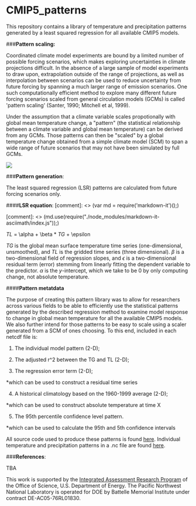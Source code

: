 <script src="./node_modules/markdown-it-asciimath/ASCIIMathTeXImg.js"></script>
<link rel="stylesheet" href="https://cdnjs.cloudflare.com/ajax/libs/KaTeX/0.6.0/katex.min.css">

# CMIP5_patterns
This repository contains a library of temperature and precipitation patterns generated by a least squared regression for all available CMIP5 models. 

###**Pattern scaling:**

Coordinated climate model experiments are bound by a limited number of possible forcing scenarios, which makes exploring uncertainties in climate projections difficult. In the absence of a large sample of model experiments to draw upon, extrapolation outside of the range of projections, as well as interpolation between scenarios can be used to reduce uncertainty from future forcing by spanning a much larger range of emission scenarios.  One such computationally efficient method to explore many different future forcing scenarios scaled from general circulation models (GCMs) is called 'pattern scaling' (Santer, 1990; Mitchell et al, 1999). 

Under the assumption that a climate variable scales propotionally with global mean temperature change, a "pattern" (the statistical relationship between a climate variable and global mean temperature) can be derived from any GCMs.
Those patterns can then be "scaled" by a global temperature change obtained from a simple climate model (SCM) to span a wide range of future scenarios that may not have been simulated by full GCMs.

![](https://github.com/JGCRI/CMIP5_patterns/blob/master/IMAGES/FLOWCHART_PS.png)

###**Pattern generation**:

The least squared regression (LSR) patterns are calculated from future forcing scenarios only.  

####**LSR equation**:
[comment]: <> (var md = require('markdown-it')();)

[comment]: <> (md.use(require("./node_modules/markdown-it-asciimath/index.js"));)


*TL* = \alpha + \beta * *TG* + \epsilon


*TG* is the global mean surface temperature time series (one-dimensional, unsmoothed), and *TL* is the gridded time series (three dimensional).  $\beta$  is a two-dimensional field of regression slopes, and $\epsilon$ is a two-dimensional residual term (error) stemming from linearly fitting the dependent variable to the predictor.  $\alpha$ is the $y$-intercept, which we take to be 0 by only computing change, not absolute temperature. 

####**Pattern metatdata**

The purpose of creating this pattern library was to allow for researchers across various fields to be able to efficiently use the statistical patterns generated by the described regression method to examine model response to change in global mean temperature for all the available CMIP5 models.  We also further intend for those patterns to be easy to scale using a scaler generated from a SCM of ones choosing.  To this end, included in each netcdf file is:

1.  The individual model pattern (2-D);

2.  The adjusted r^2 between the TG and TL (2-D); 

3.  The regression error term (2-D);

  *which can be used to construct a residual time series

4.  A historical climatology based on the 1960-1999 average (2-D); 

  *which can be used to construct absolute temperature at time X 

5.  The 95th percentile confidence level pattern. 

  *which can be used to calculate the 95th and 5th confidence intervals

All source code used to produce these patterns is found [here](https://github.com/JGCRI/CMIP5_patterns/tree/master/SRC). Individual temperature and precipitation patterns in a .nc file are found [here](https://github.com/JGCRI/CMIP5_patterns/tree/master/DATA).

###**References**:

TBA

This work is supported by the [Integrated Assessment Research Program](http://science.energy.gov/ber/research/cesd/integrated-assessment-of-global-climate-change/) of the Office of Science, U.S. Department of Energy. The Pacific Northwest National Laboratory is operated for DOE by Battelle Memorial Institute under contract DE-AC05-76RL01830.

